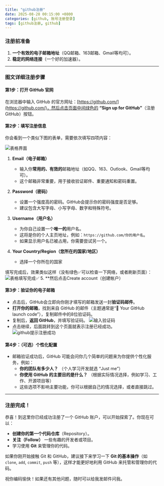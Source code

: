 ```yaml
---
title: "github注册"
date: 2025-08-28 00:15:00 +0800
categories: [github, 账号注册登录]
tags: [github注册, github] 
---
```


### 注册前准备
1.  **一个有效的电子邮箱地址**（QQ邮箱、163邮箱、Gmail等均可）。
2.  **稳定的网络连接**（一个好的加速器）。

---

### 图文详细注册步骤

#### 第1步：打开 GitHub 官网
在浏览器中输入 GitHub 的官方网址：[https://github.com/](https://github.com/)，然后点击页面中间绿色的 **“Sign up for GitHub”**（注册GitHub）按钮。
#### 第2步：填写注册信息

你会看到一个类似下图的表单，需要依次填写四项内容：

![表格界面](https://p2.a.yximgs.com/ufile/atlas/NTIyMzMzMTMxNDkwNzM4MjIzOF8xNzU2MzEwMjc4OTEy_0.jpg)

1.  **Email（电子邮箱）**
    *   输入你**常用的、有效的**邮箱地址（如QQ、163、Outlook、Gmail等均可）。
    *   这个邮箱非常重要，用于接收验证邮件、重要通知和密码重置。

2.  **Password（密码）**
    *   设置一个强度高的密码。GitHub会提示你的密码强度是否足够。
    *   建议包含大写字母、小写字母、数字和特殊符号。

3.  **Username（用户名）**
    *   为你自己设置一个**唯一的**用户名。
    *   这将是你的个人主页地址，例如：`https://github.com/你的用户名`。
    *   如果显示用户名已被占用，你需要尝试另一个。

4.  **Your Country/Region（您所在的国家/地区）**
    *   选择一个你所在的国家

填写完成后，效果类似这样（没有绿色✅可以检查一下网络，或者刷新页面）：
![表格填写完成✅](https://p2.a.yximgs.com/ufile/atlas/NTIyMzMzMTMxNDkwNzM4MjIzOF8xNzU2MzEwMjc4OTEy_1.jpg)
5.  **然后点击Create account（创建帐户）

#### 第3步：验证你的电子邮箱

*   点击后，GitHub会立即向你刚才填写的邮箱发送一封**验证码邮件**。
*   **打开你的邮箱**，找到来自 GitHub 的邮件（主题通常是“🚀 Your GitHub launch code”），复制邮件中的8位验证码。
*   复制后，**返回 GitHub**，并填写验证码。
![输入验证码](https://p2.a.yximgs.com/ufile/atlas/NTIyMzMzMTMxNDkwNzM4MjIzOF8xNzU2MzEwMjc4OTEy_2.jpg)
*   点击继续，后面跳转到这个页面就表示注册已经成功。
![github提示注册成功](https://p2.a.yximgs.com/ufile/atlas/NTIyMzMzMTMxNDkwNzM4MjIzOF8xNzU2MzEwMjc4OTEy_3.jpg)

#### 第4步：（可选）个性化配置

*   邮箱验证成功后，GitHub 可能会问你几个简单的问题来为你提供个性化服务，例如：
    *   **你的团队有多少人？** （个人学习开发就选 “Just me”）
    *   **你使用 GitHub 的主要目的是什么？** （根据实际情况选择，例如学习、工作、开源项目等）
    *   这些选项不影响主要功能，你可以根据自己的情况选择，或者直接跳过。

---

### 注册完成！

恭喜！到这里你已经成功注册了一个 GitHub 账户，可以开始探索了。你现在可以：

*   **创建你的第一个代码仓库**（Repository）。
*   **关注（Follow）** 一些有趣的开发者或项目。
*   学习使用 **Git** 来管理你的代码。

如果你刚开始接触 Git 和 GitHub，建议接下来学习一下 **Git 的基本操作**（如 `clone`, `add`, `commit`, `push` 等），这样才能更好地利用 GitHub 来托管和管理你的代码。

祝你编码愉快！如果还有其他问题，随时可以给我发邮件问我。
